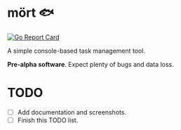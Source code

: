 # mört :fish:

[![Go Report Card](https://goreportcard.com/badge/github.com/tomyl/mort)](https://goreportcard.com/report/github.com/tomyl/mort)

A simple console-based task management tool.

**Pre-alpha software**. Expect plenty of bugs and data loss.

# TODO
- [ ] Add documentation and screenshots.
- [ ] Finish this TODO list.
